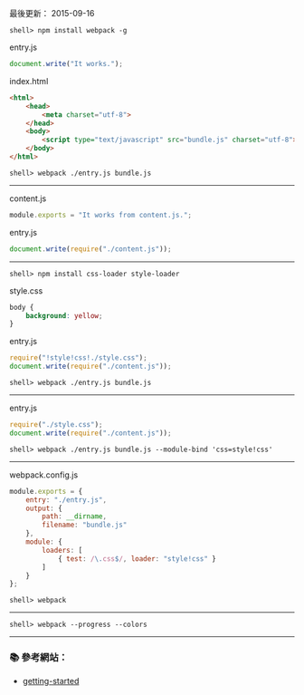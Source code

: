 
最後更新： 2015-09-16        


```console
shell> npm install webpack -g
```

entry.js
```js
document.write("It works.");
```

index.html
```html
<html>
    <head>
        <meta charset="utf-8">
    </head>
    <body>
        <script type="text/javascript" src="bundle.js" charset="utf-8"></script>
    </body>
</html>
```

```console
shell> webpack ./entry.js bundle.js
```
---

content.js
```js
module.exports = "It works from content.js.";
```

entry.js
```js
document.write(require("./content.js"));
```
---

```console
shell> npm install css-loader style-loader
```

style.css

```css
body {
    background: yellow;
}
```
entry.js
```js
require("!style!css!./style.css");
document.write(require("./content.js"));
```
```console
shell> webpack ./entry.js bundle.js
```

---
entry.js
```js
require("./style.css");
document.write(require("./content.js"));
```

```console
shell> webpack ./entry.js bundle.js --module-bind 'css=style!css'
```
---

webpack.config.js
```js
module.exports = {
    entry: "./entry.js",
    output: {
        path: __dirname,
        filename: "bundle.js"
    },
    module: {
        loaders: [
            { test: /\.css$/, loader: "style!css" }
        ]
    }
};
```

```console
shell> webpack
```
---

```console
shell> webpack --progress --colors
```
---


### :books: 參考網站：

- [getting-started](http://webpack.github.io/docs/tutorials/getting-started/)